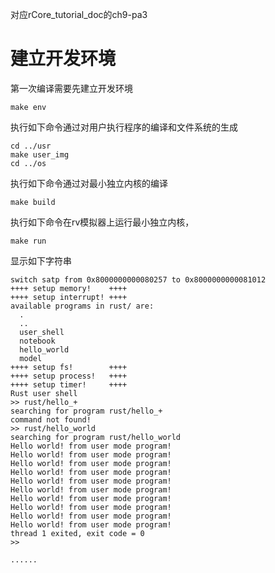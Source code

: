 对应rCore_tutorial_doc的ch9-pa3

# 建立开发环境
第一次编译需要先建立开发环境
```
make env
```
执行如下命令通过对用户执行程序的编译和文件系统的生成
```
cd ../usr
make user_img
cd ../os
```

执行如下命令通过对最小独立内核的编译
```
make build
```

执行如下命令在rv模拟器上运行最小独立内核，
```
make run
```
显示如下字符串
```
switch satp from 0x8000000000080257 to 0x8000000000081012
++++ setup memory!    ++++
++++ setup interrupt! ++++
available programs in rust/ are:
  .
  ..
  user_shell
  notebook
  hello_world
  model
++++ setup fs!        ++++
++++ setup process!   ++++
++++ setup timer!     ++++
Rust user shell
>> rust/hello_+
searching for program rust/hello_+
command not found!
>> rust/hello_world
searching for program rust/hello_world
Hello world! from user mode program!
Hello world! from user mode program!
Hello world! from user mode program!
Hello world! from user mode program!
Hello world! from user mode program!
Hello world! from user mode program!
Hello world! from user mode program!
Hello world! from user mode program!
Hello world! from user mode program!
Hello world! from user mode program!
thread 1 exited, exit code = 0
>> 

......
```
